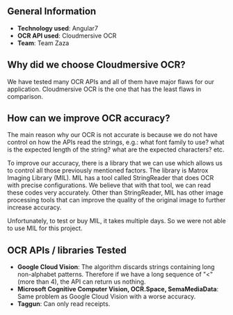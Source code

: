 ## General Information
* **Technology used**: Angular7
* **OCR API used**: Cloudmersive OCR
* **Team**: Team Zaza

## Why did we choose Cloudmersive OCR?
We have tested many OCR APIs and all of them have major flaws for our application. Cloudmersive OCR is the one that has the least flaws in comparison.

## How can we improve OCR accuracy?
The main reason why our OCR is not accurate is because we do not have control on how the APIs read the strings, e.g.: what font family to use? what is the expected length of the string? what are the expected characters? etc.

To improve our accuracy, there is a library that we can use which allows us to control all those previously mentioned factors. The library is Matrox Imaging Library (MIL). MIL has a tool called StringReader that does OCR with precise configurations. We believe that with that tool, we can read these codes very accurately. Other than StringReader, MIL has other image processing tools that can improve the quality of the original image to further increase accuracy.

Unfortunately, to test or buy MIL, it takes multiple days. So we were not able to use MIL for this project.

## OCR APIs / libraries Tested
* **Google Cloud Vision**: The algorithm discards strings containing long non-alphabet patterns. Therefore if we have a long sequence of "<" (more than 4), the API can return us nothing.
* **Microsoft Cognitive Computer Vision, OCR.Space, SemaMediaData**: Same problem as Google Cloud Vision with a worse accuracy.
* **Taggun**: Can only read receipts.
